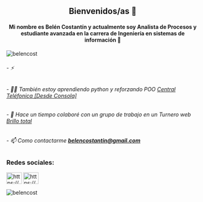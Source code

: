 <h2 align="center">Bienvenidos/as 👋 </h2>
<h4 align="center">Mi nombre es Belén Costantín y actualmente soy Analista de Procesos y estudiante avanzada en la carrera de Ingeniería en sistemas de información 🚀</h4>

<p align="left"> <img src="https://komarev.com/ghpvc/?username=belencost&label=Profile%20views&color=0e75b6&style=flat" alt="belencost" /> </p>

###### - ⚡ 

###### - 👨‍💻 También estoy aprendiendo python y reforzando POO [Central Teléfonica [Desde Consola]](https://github.com/belencost/CentralTelefonica)

###### - 🤝 Hace un tiempo colaboré con un grupo de trabajo en un Turnero web [Brillo total](https://github.com/belencost/brillototal)

###### - 📫 Como contactarme **belencostantin@gmail.com**

<h3 align="left">Redes sociales:</h3>
<p align="left">
<a href="https://linkedin.com/in/https://www.linkedin.com/in/belencostantin/" target="blank"><img align="center" src="https://raw.githubusercontent.com/rahuldkjain/github-profile-readme-generator/master/src/images/icons/Social/linked-in-alt.svg" alt="https://www.linkedin.com/in/belencostantin/" height="30" width="40" /></a>
<a href="https://instagram.com/https://www.instagram.com/belen_cost/" target="blank"><img align="center" src="https://raw.githubusercontent.com/rahuldkjain/github-profile-readme-generator/master/src/images/icons/Social/instagram.svg" alt="https://www.instagram.com/belen_cost/" height="30" width="40" /></a>
</p>

<p><img align="center" src="https://github-readme-stats.vercel.app/api/top-langs?username=belencost&show_icons=true&locale=en&layout=compact" alt="belencost" /></p>
